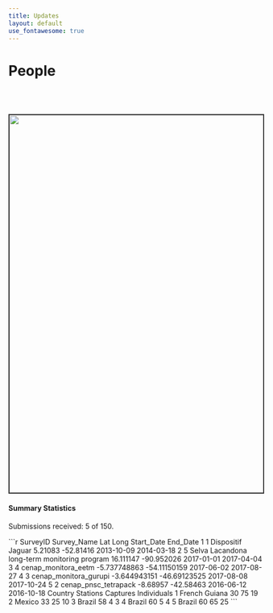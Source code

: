 ```yaml
---
title: Updates
layout: default
use_fontawesome: true
---
```


<!-- Research -->
<h1 class="section-title">People</h1>

<br>
<div class="row content-row">
<div class="col-12 col-sm-4 image-wrapper">
    <br>
    <br>
    <img src="{{ site.baseurl }}/images/map_updates/surveys_080519.png" width="750" style="border:2px solid #333333">
</div>
<div class="col-12 col-sm-8">
    <h4>Summary Statistics</h4>
    <p class="italic">Submissions received: 5 of 150.</p>
```r
    SurveyID                                  Survey_Name          Lat         Long Start_Date   End_Date
1        1                            Dispositif Jaguar      5.21083    -52.81416 2013-10-09 2014-03-18
2        5 Selva Lacandona long-term monitoring program    16.111147   -90.952026 2017-01-01 2017-04-04
3        4                          cenap_monitora_eetm -5.737748863 -54.11150159 2017-06-02 2017-08-27
4        3                        cenap_monitora_gurupi -3.644943151 -46.69123525 2017-08-08 2017-10-24
5        2                         cenap_pnsc_tetrapack     -8.68957    -42.58463 2016-06-12 2016-10-18
        Country Stations Captures Individuals
1 French Guiana       30       75          19
2        Mexico       33       25          10
3        Brazil       58        4           3
4        Brazil       60        5           4
5        Brazil       60       65          25
```
    <p></p>
</div>
</div>
